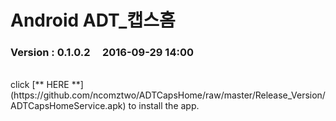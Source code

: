 # Android ADT_캡스홈

### Version  :  0.1.0.2&nbsp;&nbsp;&nbsp;&nbsp;&nbsp;2016-09-29 14:00
<br>
click [** HERE **](https://github.com/ncomztwo/ADTCapsHome/raw/master/Release_Version/ADTCapsHomeService.apk) to install the app.

